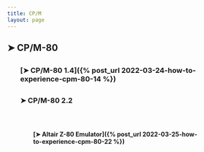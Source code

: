 ```yaml
---
title: CP/M
layout: page
---
```


<style>
  h3 {
    margin: 30px;
  }
  h4 {
    margin: 60px;
  }
</style>

## ➤ CP/M-80

### [➤ CP/M-80 1.4]({% post_url 2022-03-24-how-to-experience-cpm-80-14 %})

### ➤ CP/M-80 2.2

#### [➤ Altair Z-80 Emulator]({% post_url 2022-03-25-how-to-experience-cpm-80-22 %})
